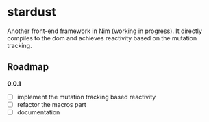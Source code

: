 # stardust
Another front-end framework in Nim (working in progress). It directly compiles to the dom and achieves reactivity based on the mutation tracking.

## Roadmap

**0.0.1**

- [ ] implement the mutation tracking based reactivity
- [ ] refactor the macros part
- [ ] documentation
